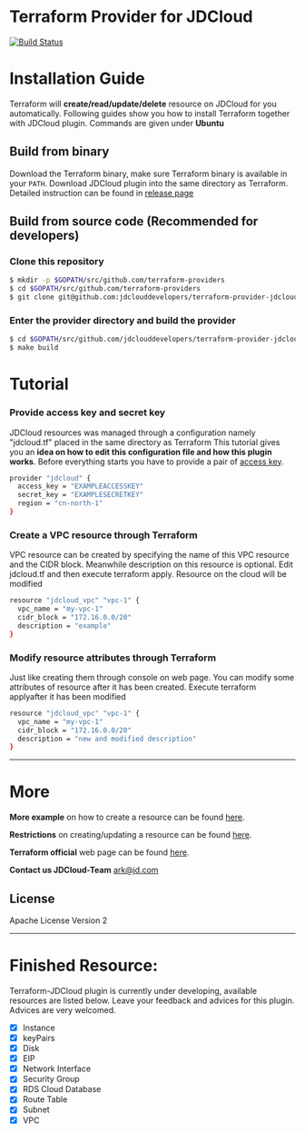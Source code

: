 Terraform Provider for JDCloud
==================

[![Build Status](https://travis-ci.com/jdclouddevelopers/terraform-provider-jdcloud.svg?branch=master)](https://travis-ci.com/jdclouddevelopers/terraform-provider-jdcloud)


# Installation Guide

Terraform will **create/read/update/delete** resource on JDCloud for you automatically. Following guides
show you how to install Terraform together with JDCloud plugin. Commands are given under **Ubuntu**

## Build from binary

Download the Terraform binary, make sure Terraform binary is available in your `PATH`.
Download JDCloud plugin into the same directory as Terraform. Detailed instruction can be found in [release page](https://github.com/XiaohanLiang/terraform-provider-jdcloud/releases/edit/v0.1-beta)

## Build from source code (Recommended for developers)

### Clone this repository

```sh
$ mkdir -p $GOPATH/src/github.com/terraform-providers
$ cd $GOPATH/src/github.com/terraform-providers
$ git clone git@github.com:jdclouddevelopers/terraform-provider-jdcloud
```

### Enter the provider directory and build the provider

```sh
$ cd $GOPATH/src/github.com/jdclouddevelopers/terraform-provider-jdcloud
$ make build
```


# Tutorial

### Provide access key and secret key

JDCloud resources was managed through a configuration namely "jdcloud.tf" placed in the same directory as Terraform
This tutorial gives you an **idea on how to edit this configuration file and how this plugin works**.
Before everything starts you have to provide a pair of [access key](https://docs.jdcloud.com/cn/account-management/accesskey-management).

```bash
provider "jdcloud" {
  access_key = "EXAMPLEACCESSKEY"
  secret_key = "EXAMPLESECRETKEY"
  region = "cn-north-1"
}
```

### Create a VPC resource through Terraform
VPC resource can be created by specifying the name of this VPC resource and the CIDR block. Meanwhile description on this resource is optional. Edit jdcloud.tf and then execute terraform apply. Resource on the cloud will be modified
```bash
resource "jdcloud_vpc" "vpc-1" {
  vpc_name = "my-vpc-1"
  cidr_block = "172.16.0.0/20"
  description = "example"
}
```
### Modify resource attributes through Terraform
 Just like creating them through console on web page. You can modify some attributes of resource after it has been created. Execute terraform applyafter it has been modified
```bash
resource "jdcloud_vpc" "vpc-1" {
  vpc_name = "my-vpc-1"
  cidr_block = "172.16.0.0/20"
  description = "new and modified description"
}
```
___
# More

**More example** on how to create a resource can be found [here](https://github.com/XiaohanLiang/terraform-provider-jdcloud/blob/master/example/main.tf).

**Restrictions** on creating/updating a resource can be found [here](https://docs.jdcloud.com/cn/).

**Terraform official** web page can be found [here](https://www.terraform.io/intro/index.html).

**Contact us JDCloud-Team** <ark@jd.com>

## License

Apache License Version 2


___
# Finished Resource:

Terraform-JDCloud plugin is currently under developing, available resources are listed
below. Leave your feedback and advices for this plugin. Advices are very welcomed.

- [x] Instance
- [x] keyPairs
- [x] Disk
- [x] EIP
- [x] Network Interface
- [x] Security Group
- [x] RDS Cloud Database
- [x] Route Table
- [x] Subnet
- [x] VPC